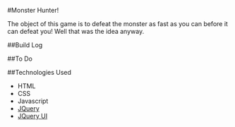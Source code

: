 #Monster Hunter!

The object of this game is to defeat the monster as fast as you can before it can defeat you! Well that was the idea anyway.

##Build Log


##To Do


##Technologies Used
* HTML  
* CSS  
* Javascript  
* [JQuery](https://code.jquery.com)
* [JQuery UI](https://jqueryui.com/)
